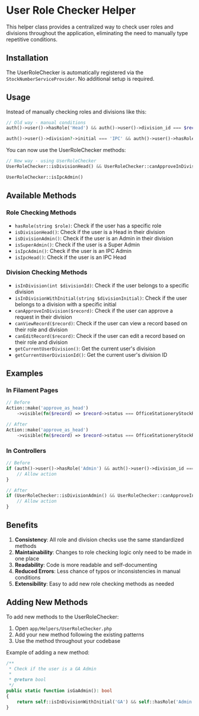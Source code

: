# User Role Checker Helper

This helper class provides a centralized way to check user roles and divisions throughout the application, eliminating the need to manually type repetitive conditions.

## Installation

The UserRoleChecker is automatically registered via the `StockNumberServiceProvider`. No additional setup is required.

## Usage

Instead of manually checking roles and divisions like this:

```php
// Old way - manual conditions
auth()->user()->hasRole('Head') && auth()->user()->division_id === $record->division_id

auth()->user()->division?->initial === 'IPC' && auth()->user()->hasRole('Admin')
```

You can now use the UserRoleChecker methods:

```php
// New way - using UserRoleChecker
UserRoleChecker::isDivisionHead() && UserRoleChecker::canApproveInDivision($record)

UserRoleChecker::isIpcAdmin()
```

## Available Methods

### Role Checking Methods

- `hasRole(string $role)`: Check if the user has a specific role
- `isDivisionHead()`: Check if the user is a Head in their division
- `isDivisionAdmin()`: Check if the user is an Admin in their division
- `isSuperAdmin()`: Check if the user is a Super Admin
- `isIpcAdmin()`: Check if the user is an IPC Admin
- `isIpcHead()`: Check if the user is an IPC Head

### Division Checking Methods

- `isInDivision(int $divisionId)`: Check if the user belongs to a specific division
- `isInDivisionWithInitial(string $divisionInitial)`: Check if the user belongs to a division with a specific initial
- `canApproveInDivision($record)`: Check if the user can approve a request in their division
- `canViewRecord($record)`: Check if the user can view a record based on their role and division
- `canEditRecord($record)`: Check if the user can edit a record based on their role and division
- `getCurrentUserDivision()`: Get the current user's division
- `getCurrentUserDivisionId()`: Get the current user's division ID

## Examples

### In Filament Pages

```php
// Before
Action::make('approve_as_head')
    ->visible(fn($record) => $record->status === OfficeStationeryStockRequest::STATUS_PENDING && auth()->user()->hasRole('Head') && auth()->user()->division_id === $record->division_id)

// After
Action::make('approve_as_head')
    ->visible(fn($record) => $record->status === OfficeStationeryStockRequest::STATUS_PENDING && UserRoleChecker::isDivisionHead() && UserRoleChecker::canApproveInDivision($record))
```

### In Controllers

```php
// Before
if (auth()->user()->hasRole('Admin') && auth()->user()->division_id === $request->division_id) {
    // Allow action
}

// After
if (UserRoleChecker::isDivisionAdmin() && UserRoleChecker::canApproveInDivision($request)) {
    // Allow action
}
```

## Benefits

1. **Consistency**: All role and division checks use the same standardized methods
2. **Maintainability**: Changes to role checking logic only need to be made in one place
3. **Readability**: Code is more readable and self-documenting
4. **Reduced Errors**: Less chance of typos or inconsistencies in manual conditions
5. **Extensibility**: Easy to add new role checking methods as needed

## Adding New Methods

To add new methods to the UserRoleChecker:

1. Open `app/Helpers/UserRoleChecker.php`
2. Add your new method following the existing patterns
3. Use the method throughout your codebase

Example of adding a new method:

```php
/**
 * Check if the user is a GA Admin
 *
 * @return bool
 */
public static function isGaAdmin(): bool
{
    return self::isInDivisionWithInitial('GA') && self::hasRole('Admin');
}